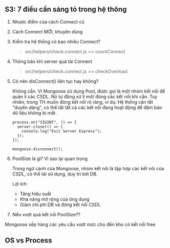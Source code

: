 ## S3: 7 điều cần sáng tỏ trong hệ thông

1. Nhược điểm của cách Connect cũ
2. Cách Connect MỚI, khuyên dùng

3. Kiểm tra hệ thống có bao nhiêu Connect?

   > src/helpers/check.connect.js >> countConnect

4. Thông báo khi server quá tải Connect

   > src/helpers/check.connect.js >> checkOverload

5. Có nên disConnect() liên tục hay không?

   Không cần. Vì Mongoose sử dụng Pool, được gọi là một nhóm kết nối để quản lí các CSDL. Nó tự động xử lí mở/ đóng các kết nối khi cần.
   Tuy nhiên, trong TH muốn đóng kết nối rõ ràng, ví dụ: Hệ thống cần tắt "duyên dáng", có thể tắt tất cả các kết nối đang hoạt động để đảm bảo dữ liệu không bị mất.

   ```shell
   process.on("SIGINT", () => {
     server.close(() => {
       console.log("Exit Server Express");
     });
   });
   ```

   ```shell
   mongoose.disconnect();
   ```

6. PoolSize là gì? Vì sao lại quan trọng

   Trong ngữ cảnh của Mongoose, nhóm kết nôi là tập hợp các kết nôi của CSDL, có thể tái sử dụng, duy trì bởi DB.

   Lợi ích:

   - Tăng hiệu suất
   - Khả năng mở rộng của ứng dụng
   - Giảm chi phí DB và đóng kết nối CSDL

7. Nếu vượt quá kết nối PoolSize??

Mongoose xếp hàng các yêu cầu vượt mức cho đến kho có kết nối free


## OS vs Process
